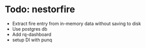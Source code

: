 # Todo: nestorfire
+ Extract fire entry from in-memory data without saving to disk
+ Use postgres db 
+ Add rq-dashboard
+ setup DI with punq